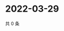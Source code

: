# 2022-03-29

共 0 条

<!-- BEGIN WEIBO -->
<!-- 最后更新时间 Tue Mar 29 2022 01:18:51 GMT+0800 (China Standard Time) -->

<!-- END WEIBO -->

